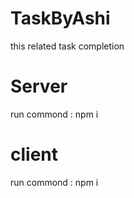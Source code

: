 # TaskByAshi
this related task completion

# Server
run commond : npm i 

# client
run commond : npm i 
